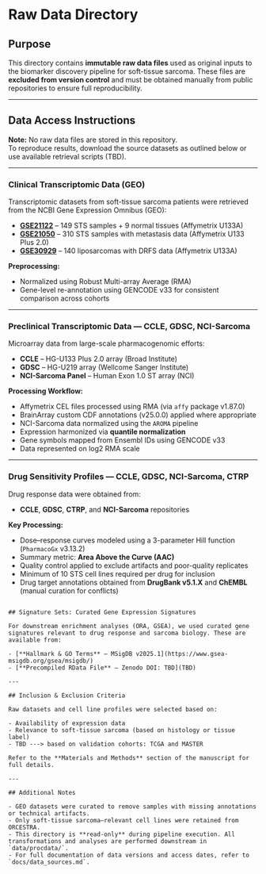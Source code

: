 # Raw Data Directory

## Purpose

This directory contains **immutable raw data files** used as original inputs to the biomarker discovery pipeline for soft-tissue sarcoma. These files are **excluded from version control** and must be obtained manually from public repositories to ensure full reproducibility.


---

## Data Access Instructions

**Note:** No raw data files are stored in this repository.  
To reproduce results, download the source datasets as outlined below or use available retrieval scripts (TBD).

---

### Clinical Transcriptomic Data (GEO)

Transcriptomic datasets from soft-tissue sarcoma patients were retrieved from the NCBI Gene Expression Omnibus (GEO):

- [**GSE21122**](https://www.ncbi.nlm.nih.gov/geo/query/acc.cgi?acc=GSE21122) – 149 STS samples + 9 normal tissues (Affymetrix U133A)
- [**GSE21050**](https://www.ncbi.nlm.nih.gov/geo/query/acc.cgi?acc=GSE21050) – 310 STS samples with metastasis data (Affymetrix U133 Plus 2.0)
- [**GSE30929**](https://www.ncbi.nlm.nih.gov/geo/query/acc.cgi?acc=GSE30929) – 140 liposarcomas with DRFS data (Affymetrix U133A)

**Preprocessing:**
- Normalized using Robust Multi-array Average (RMA)
- Gene-level re-annotation using GENCODE v33 for consistent comparison across cohorts

---

### Preclinical Transcriptomic Data — CCLE, GDSC, NCI-Sarcoma

Microarray data from large-scale pharmacogenomic efforts:

- **CCLE** – HG-U133 Plus 2.0 array (Broad Institute)
- **GDSC** – HG-U219 array (Wellcome Sanger Institute)
- **NCI-Sarcoma Panel** – Human Exon 1.0 ST array (NCI)

**Processing Workflow:**
- Affymetrix CEL files processed using RMA (via `affy` package v1.87.0)
- BrainArray custom CDF annotations (v25.0.0) applied where appropriate
- NCI-Sarcoma data normalized using the `AROMA` pipeline
- Expression harmonized via **quantile normalization**
- Gene symbols mapped from Ensembl IDs using GENCODE v33
- Data represented on log2 RMA scale

---

### Drug Sensitivity Profiles — CCLE, GDSC, NCI-Sarcoma, CTRP

Drug response data were obtained from:

- **CCLE**, **GDSC**, **CTRP**, and **NCI-Sarcoma** repositories

**Key Processing:**
- Dose–response curves modeled using a 3-parameter Hill function (`PharmacoGx` v3.13.2)
- Summary metric: **Area Above the Curve (AAC)**
- Quality control applied to exclude artifacts and poor-quality replicates
- Minimum of 10 STS cell lines required per drug for inclusion
- Drug target annotations obtained from **DrugBank v5.1.X** and **ChEMBL** (manual curation for conflicts)

```

## Signature Sets: Curated Gene Expression Signatures

For downstream enrichment analyses (ORA, GSEA), we used curated gene signatures relevant to drug response and sarcoma biology. These are available from:

- [**Hallmark & GO Terms** — MSigDB v2025.1](https://www.gsea-msigdb.org/gsea/msigdb/)
- [**Precompiled RData File** — Zenodo DOI: TBD](TBD)

---

## Inclusion & Exclusion Criteria

Raw datasets and cell line profiles were selected based on:

- Availability of expression data 
- Relevance to soft-tissue sarcoma (based on histology or tissue label)
- TBD ---> based on validation cohorts: TCGA and MASTER

Refer to the **Materials and Methods** section of the manuscript for full details.

---

## Additional Notes

- GEO datasets were curated to remove samples with missing annotations or technical artifacts.
- Only soft-tissue sarcoma–relevant cell lines were retained from ORCESTRA.
- This directory is **read-only** during pipeline execution. All transformations and analyses are performed downstream in `data/procdata/`.
- For full documentation of data versions and access dates, refer to `docs/data_sources.md`.

